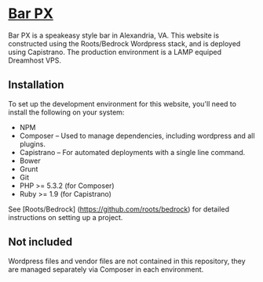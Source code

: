 # [Bar PX](http://www.barpx.com)

Bar PX is a speakeasy style bar in Alexandria, VA. This website is constructed using the Roots/Bedrock Wordpress stack, and is deployed using Capistrano. The production environment is a LAMP equiped Dreamhost VPS.

## Installation

To set up the development environment for this website, you'll need to install the following on your system:

* NPM
* Composer – Used to manage dependencies, including wordpress and all plugins.
* Capistrano – For automated deployments with a single line command.
* Bower
* Grunt
* Git
* PHP >= 5.3.2 (for Composer)
* Ruby >= 1.9 (for Capistrano)

See [Roots/Bedrock] (https://github.com/roots/bedrock) for detailed instructions on setting up a project.

## Not included

Wordpress files and vendor files are not contained in this repository, they are managed separately via Composer in each environment.
